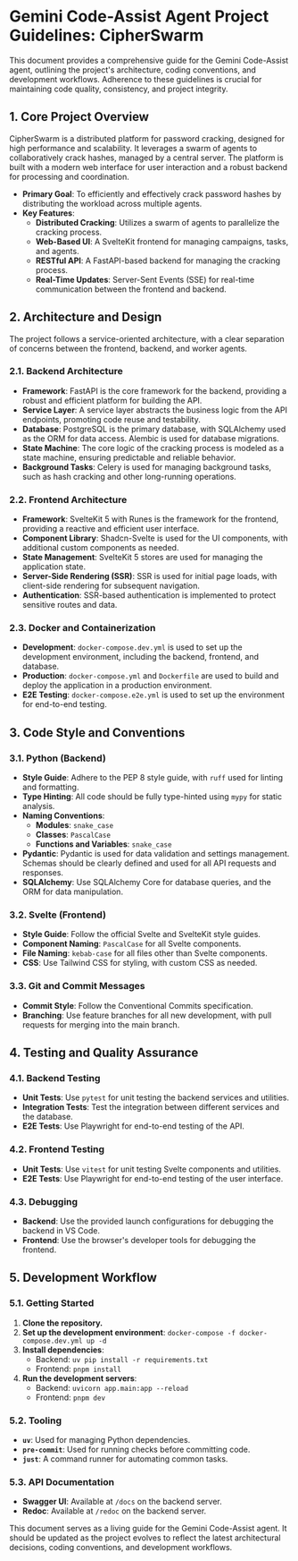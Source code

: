 # Gemini Code-Assist Agent Project Guidelines: CipherSwarm

This document provides a comprehensive guide for the Gemini Code-Assist agent, outlining the project's architecture, coding conventions, and development workflows. Adherence to these guidelines is crucial for maintaining code quality, consistency, and project integrity.

## 1. Core Project Overview

CipherSwarm is a distributed platform for password cracking, designed for high performance and scalability. It leverages a swarm of agents to collaboratively crack hashes, managed by a central server. The platform is built with a modern web interface for user interaction and a robust backend for processing and coordination.

- **Primary Goal**: To efficiently and effectively crack password hashes by distributing the workload across multiple agents.
- **Key Features**:
    - **Distributed Cracking**: Utilizes a swarm of agents to parallelize the cracking process.
    - **Web-Based UI**: A SvelteKit frontend for managing campaigns, tasks, and agents.
    - **RESTful API**: A FastAPI-based backend for managing the cracking process.
    - **Real-Time Updates**: Server-Sent Events (SSE) for real-time communication between the frontend and backend.

## 2. Architecture and Design

The project follows a service-oriented architecture, with a clear separation of concerns between the frontend, backend, and worker agents.

### 2.1. Backend Architecture

- **Framework**: FastAPI is the core framework for the backend, providing a robust and efficient platform for building the API.
- **Service Layer**: A service layer abstracts the business logic from the API endpoints, promoting code reuse and testability.
- **Database**: PostgreSQL is the primary database, with SQLAlchemy used as the ORM for data access. Alembic is used for database migrations.
- **State Machine**: The core logic of the cracking process is modeled as a state machine, ensuring predictable and reliable behavior.
- **Background Tasks**: Celery is used for managing background tasks, such as hash cracking and other long-running operations.

### 2.2. Frontend Architecture

- **Framework**: SvelteKit 5 with Runes is the framework for the frontend, providing a reactive and efficient user interface.
- **Component Library**: Shadcn-Svelte is used for the UI components, with additional custom components as needed.
- **State Management**: SvelteKit 5 stores are used for managing the application state.
- **Server-Side Rendering (SSR)**: SSR is used for initial page loads, with client-side rendering for subsequent navigation.
- **Authentication**: SSR-based authentication is implemented to protect sensitive routes and data.

### 2.3. Docker and Containerization

- **Development**: `docker-compose.dev.yml` is used to set up the development environment, including the backend, frontend, and database.
- **Production**: `docker-compose.yml` and `Dockerfile` are used to build and deploy the application in a production environment.
- **E2E Testing**: `docker-compose.e2e.yml` is used to set up the environment for end-to-end testing.

## 3. Code Style and Conventions

### 3.1. Python (Backend)

- **Style Guide**: Adhere to the PEP 8 style guide, with `ruff` used for linting and formatting.
- **Type Hinting**: All code should be fully type-hinted using `mypy` for static analysis.
- **Naming Conventions**:
    - **Modules**: `snake_case`
    - **Classes**: `PascalCase`
    - **Functions and Variables**: `snake_case`
- **Pydantic**: Pydantic is used for data validation and settings management. Schemas should be clearly defined and used for all API requests and responses.
- **SQLAlchemy**: Use SQLAlchemy Core for database queries, and the ORM for data manipulation.

### 3.2. Svelte (Frontend)

- **Style Guide**: Follow the official Svelte and SvelteKit style guides.
- **Component Naming**: `PascalCase` for all Svelte components.
- **File Naming**: `kebab-case` for all files other than Svelte components.
- **CSS**: Use Tailwind CSS for styling, with custom CSS as needed.

### 3.3. Git and Commit Messages

- **Commit Style**: Follow the Conventional Commits specification.
- **Branching**: Use feature branches for all new development, with pull requests for merging into the main branch.

## 4. Testing and Quality Assurance

### 4.1. Backend Testing

- **Unit Tests**: Use `pytest` for unit testing the backend services and utilities.
- **Integration Tests**: Test the integration between different services and the database.
- **E2E Tests**: Use Playwright for end-to-end testing of the API.

### 4.2. Frontend Testing

- **Unit Tests**: Use `vitest` for unit testing Svelte components and utilities.
- **E2E Tests**: Use Playwright for end-to-end testing of the user interface.

### 4.3. Debugging

- **Backend**: Use the provided launch configurations for debugging the backend in VS Code.
- **Frontend**: Use the browser's developer tools for debugging the frontend.

## 5. Development Workflow

### 5.1. Getting Started

1. **Clone the repository.**
2. **Set up the development environment**: `docker-compose -f docker-compose.dev.yml up -d`
3. **Install dependencies**:
    - Backend: `uv pip install -r requirements.txt`
    - Frontend: `pnpm install`
4. **Run the development servers**:
    - Backend: `uvicorn app.main:app --reload`
    - Frontend: `pnpm dev`

### 5.2. Tooling

- **`uv`**: Used for managing Python dependencies.
- **`pre-commit`**: Used for running checks before committing code.
- **`just`**: A command runner for automating common tasks.

### 5.3. API Documentation

- **Swagger UI**: Available at `/docs` on the backend server.
- **Redoc**: Available at `/redoc` on the backend server.

This document serves as a living guide for the Gemini Code-Assist agent. It should be updated as the project evolves to reflect the latest architectural decisions, coding conventions, and development workflows.
